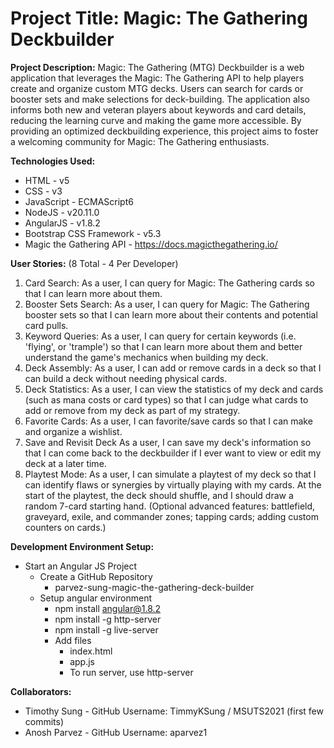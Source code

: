 # Project Title: Magic: The Gathering Deckbuilder

**Project Description:** Magic: The Gathering (MTG) Deckbuilder is a web application that leverages the 
Magic: The Gathering API to help players create and organize custom MTG decks. Users can search for 
cards or booster sets and make selections for deck-building. The application also informs both new 
and veteran players about keywords and card details, reducing the learning curve and making the game 
more accessible. By providing an optimized deckbuilding experience, this project aims to foster a 
welcoming community for Magic: The Gathering enthusiasts. 

**Technologies Used:**

*   HTML - v5
*   CSS - v3
*   JavaScript - ECMAScript6
*	NodeJS - v20.11.0
*   AngularJS - v1.8.2
*   Bootstrap CSS Framework - v5.3
*   Magic the Gathering API - https://docs.magicthegathering.io/

**User Stories:** (8 Total - 4 Per Developer)

1.  Card Search: 
    As a user, I can query for Magic: The Gathering cards so that I can learn more about them.
2.  Booster Sets Search:
    As a user, I can query for Magic: The Gathering booster sets so that I can learn more about their contents and potential card pulls.
3.  Keyword Queries:
    As a user, I can query for certain keywords (i.e. 'flying', or 'trample') so that I can learn more about them and better understand the game's mechanics when building my deck.
4.  Deck Assembly:
    As a user, I can add or remove cards in a deck so that I can build a deck without needing physical cards.
5.  Deck Statistics:
    As a user, I can view the statistics of my deck and cards (such as mana costs or card types) so that I can judge what cards to add or remove from my deck as part of my strategy.
6.  Favorite Cards: 
    As a user, I can favorite/save cards so that I can make and organize a wishlist.
7.  Save and Revisit Deck
    As a user, I can save my deck's information so that I can come back to the deckbuilder if I ever want to view or edit my deck at a later time.
8.  Playtest Mode: 
    As a user, I can simulate a playtest of my deck so that I can identify flaws or synergies by virtually playing with my cards. At the start of the playtest, the deck should shuffle, and I should draw a random 7-card starting hand.
    (Optional advanced features: battlefield, graveyard, exile, and commander zones; tapping cards; adding custom counters on cards.)

**Development Environment Setup:**

*   Start an Angular JS Project 
    *   Create a GitHub Repository 
        *   parvez-sung-magic-the-gathering-deck-builder 
    *   Setup angular environment  
        *   npm install angular@1.8.2 
        *   npm install -g http-server 
        *   npm install -g live-server 
        *   Add files 
            *   index.html 
            *   app.js	 
            *   To run server, use http-server 

**Collaborators:**

*   Timothy Sung - GitHub Username: TimmyKSung / MSUTS2021 (first few commits)
*   Anosh Parvez - GitHub Username: aparvez1